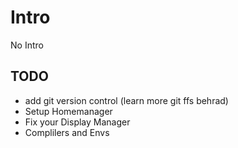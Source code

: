 # Intro
No Intro

## TODO
- add git version control (learn more git ffs behrad)
- Setup Homemanager
- Fix your Display Manager
- Complilers and Envs


